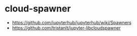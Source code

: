 # cloud-spawner

- https://github.com/jupyterhub/jupyterhub/wiki/Spawners
- https://github.com/tristanlt/jupyter-libcloudspawner
